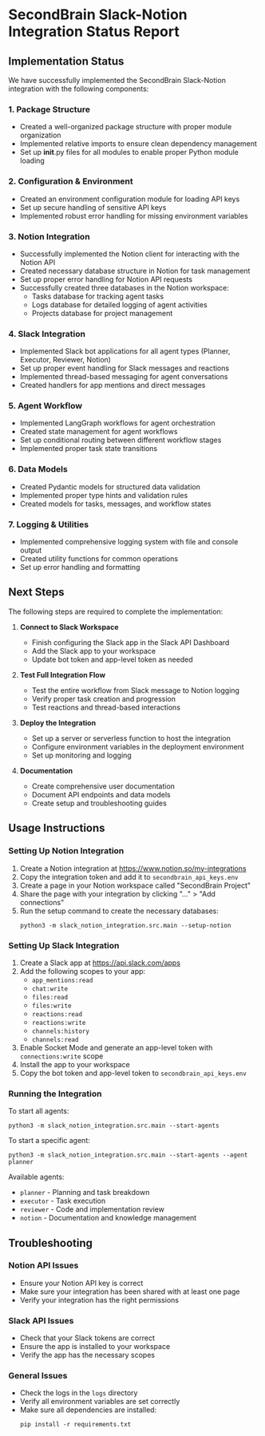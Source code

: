 # SecondBrain Slack-Notion Integration Status Report

## Implementation Status

We have successfully implemented the SecondBrain Slack-Notion integration with the following components:

### 1. Package Structure
- Created a well-organized package structure with proper module organization
- Implemented relative imports to ensure clean dependency management
- Set up __init__.py files for all modules to enable proper Python module loading

### 2. Configuration & Environment
- Created an environment configuration module for loading API keys
- Set up secure handling of sensitive API keys
- Implemented robust error handling for missing environment variables

### 3. Notion Integration
- Successfully implemented the Notion client for interacting with the Notion API
- Created necessary database structure in Notion for task management
- Set up proper error handling for Notion API requests
- Successfully created three databases in the Notion workspace:
  - Tasks database for tracking agent tasks
  - Logs database for detailed logging of agent activities
  - Projects database for project management

### 4. Slack Integration
- Implemented Slack bot applications for all agent types (Planner, Executor, Reviewer, Notion)
- Set up proper event handling for Slack messages and reactions
- Implemented thread-based messaging for agent conversations
- Created handlers for app mentions and direct messages

### 5. Agent Workflow
- Implemented LangGraph workflows for agent orchestration
- Created state management for agent workflows
- Set up conditional routing between different workflow stages
- Implemented proper task state transitions

### 6. Data Models
- Created Pydantic models for structured data validation
- Implemented proper type hints and validation rules
- Created models for tasks, messages, and workflow states

### 7. Logging & Utilities
- Implemented comprehensive logging system with file and console output
- Created utility functions for common operations
- Set up error handling and formatting

## Next Steps

The following steps are required to complete the implementation:

1. **Connect to Slack Workspace**
   - Finish configuring the Slack app in the Slack API Dashboard
   - Add the Slack app to your workspace
   - Update bot token and app-level token as needed

2. **Test Full Integration Flow**
   - Test the entire workflow from Slack message to Notion logging
   - Verify proper task creation and progression
   - Test reactions and thread-based interactions

3. **Deploy the Integration**
   - Set up a server or serverless function to host the integration
   - Configure environment variables in the deployment environment
   - Set up monitoring and logging

4. **Documentation**
   - Create comprehensive user documentation
   - Document API endpoints and data models
   - Create setup and troubleshooting guides

## Usage Instructions

### Setting Up Notion Integration

1. Create a Notion integration at https://www.notion.so/my-integrations
2. Copy the integration token and add it to `secondbrain_api_keys.env`
3. Create a page in your Notion workspace called "SecondBrain Project"
4. Share the page with your integration by clicking "..." > "Add connections"
5. Run the setup command to create the necessary databases:
   ```
   python3 -m slack_notion_integration.src.main --setup-notion
   ```

### Setting Up Slack Integration

1. Create a Slack app at https://api.slack.com/apps
2. Add the following scopes to your app:
   - `app_mentions:read`
   - `chat:write`
   - `files:read`
   - `files:write`
   - `reactions:read`
   - `reactions:write`
   - `channels:history`
   - `channels:read`
3. Enable Socket Mode and generate an app-level token with `connections:write` scope
4. Install the app to your workspace
5. Copy the bot token and app-level token to `secondbrain_api_keys.env`

### Running the Integration

To start all agents:
```
python3 -m slack_notion_integration.src.main --start-agents
```

To start a specific agent:
```
python3 -m slack_notion_integration.src.main --start-agents --agent planner
```

Available agents:
- `planner` - Planning and task breakdown
- `executor` - Task execution
- `reviewer` - Code and implementation review
- `notion` - Documentation and knowledge management

## Troubleshooting

### Notion API Issues
- Ensure your Notion API key is correct
- Make sure your integration has been shared with at least one page
- Verify your integration has the right permissions

### Slack API Issues
- Check that your Slack tokens are correct
- Ensure the app is installed to your workspace
- Verify the app has the necessary scopes

### General Issues
- Check the logs in the `logs` directory
- Verify all environment variables are set correctly
- Make sure all dependencies are installed:
  ```
  pip install -r requirements.txt
  ```